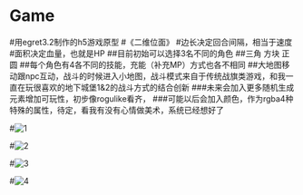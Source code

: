 # Game
#用egret3.2制作的h5游戏原型
#《二维位面》
#边长决定回合间隔，相当于速度
#面积决定血量，也就是HP
##目前初始可以选择3名不同的角色
##三角 方块 正圆
##每个角色有4各不同的技能，充能（补充MP）方式也各不相同
##大地图移动跟npc互动，战斗的时候进入小地图，战斗模式来自于传统战旗类游戏，和我一直在玩很喜欢的地下城堡1&2的战斗方式的结合创新
###未来会加入更多随机生成元素增加可玩性，初步像rogulike看齐，
###可能以后会加入颜色，作为rgba4种特殊的属性，待定，看我有没有心情做美术，系统已经想好了

#![1](http://a2.qpic.cn/psb?/V14cxD8S2NZT4x/*hxpNUi3QyeaoN0e*bT7oYpR4mrYvJnDXR2qdMxIjAA!/b/dGkBAAAAAAAA&bo=gAc4BIAHOAQRCT4!&rf=viewer_4)

#![2](http://a2.qpic.cn/psb?/V14cxD8S2NZT4x/HCHyB*9KIevS*p4XzDvGZFXSiH9Z9FK2YtQsatRAYV8!/b/dGkBAAAAAAAA&bo=gAc4BIAHOAQRADc!&rf=viewer_4)

#![3](http://a1.qpic.cn/psb?/V14cxD8S2NZT4x/mCX6EzfQGRXFvIf9jvp08zc*KW5ypzm7oDFLs.iUN.A!/b/dGgBAAAAAAAA&bo=gAc4BIAHOAQRADc!&rf=viewer_4)

#![4](http://a1.qpic.cn/psb?/V14cxD8S2NZT4x/VtuqynW9h05aNaUIUJayNUPWVan.IGrg5qSPFS3iEvQ!/b/dGgBAAAAAAAA&bo=gAc4BIAHOAQRCT4!&rf=viewer_4)
